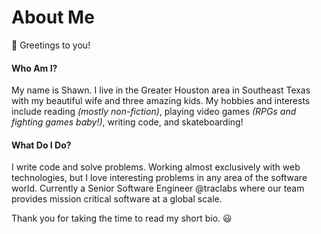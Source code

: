 About Me
========

👋 Greetings to you!

#### Who Am I?
My name is Shawn. I live in the Greater Houston area in Southeast Texas
with my beautiful wife and three amazing kids. My hobbies and interests
include reading _(mostly non-fiction)_, playing video games _(RPGs and
fighting games baby!)_, writing code, and skateboarding!

#### What Do I Do?
I write code and solve problems. Working almost exclusively with web
technologies, but I love interesting problems in any area of the software
world. Currently a Senior Software Engineer @traclabs where our team
provides mission critical software at a global scale.

Thank you for taking the time to read my short bio. 😃
